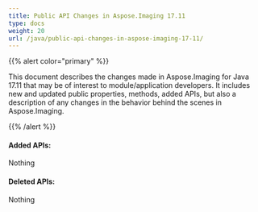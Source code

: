 ```yaml
---
title: Public API Changes in Aspose.Imaging 17.11
type: docs
weight: 20
url: /java/public-api-changes-in-aspose-imaging-17-11/
---
```


{{% alert color="primary" %}} 

This document describes the changes made in Aspose.Imaging for Java 17.11 that may be of interest to module/application developers. It includes new and updated public properties, methods, added APIs, but also a description of any changes in the behavior behind the scenes in Aspose.Imaging.

{{% /alert %}} 
#### **Added APIs:**


Nothing


#### **Deleted APIs:**


Nothing
